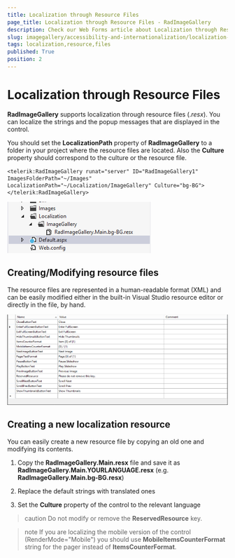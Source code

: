 ```yaml
---
title: Localization through Resource Files
page_title: Localization through Resource Files - RadImageGallery
description: Check our Web Forms article about Localization through Resource Files.
slug: imagegallery/accessibility-and-internationalization/localization-through-resource-files
tags: localization,resource,files
published: True
position: 2
---
```


# Localization through Resource Files



**RadImageGallery** supports localization through resource files (.*resx*). You can localize the strings and the popup messages that are displayed in the control.  

You should set the **LocalizationPath** property of **RadImageGallery** to a folder in your project where the resource files are located. Also the **Culture** property should correspond to the culture or the resource file.

````ASP.NET
<telerik:RadImageGallery runat="server" ID="RadImageGallery1" ImagesFolderPath="~/Images" 
LocalizationPath="~/Localization/ImageGallery" Culture="bg-BG">
</telerik:RadImageGallery>
````

![ImageGallery LocalizationPath](images/imagegallery-localizationpath.png)



## Creating/Modifying resource files


The resource files are represented in a human-readable format (XML) and can be easily modified either in the built-in Visual Studio resource editor or directly in the file, by hand.


![ImageGallert Resource File](images/imagegallery-resourcefile.png)


## Creating a new localization resource

You can easily create a new resource file by copying an old one and modifying its contents.

1. Copy the **RadImageGallery.Main.resx** file and save it as **RadImageGallery.Main.YOURLANGUAGE.resx** (e.g. **RadImageGallery.Main.bg-BG.resx**)

1. Replace the default strings with translated ones

1. Set the **Culture** property of the control to the relevant language


>caution Do not modify or remove the **ReservedResource** key.
>

>note If you are localizing the mobile version of the control (RenderMode="Mobile") you should use **MobileItemsCounterFormat** string for the pager instead of **ItemsCounterFormat**.
>




